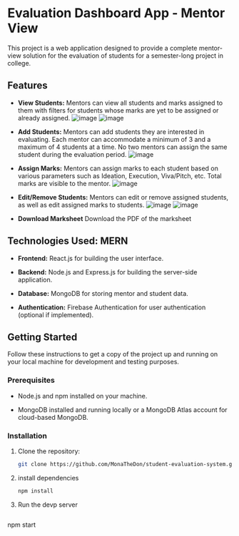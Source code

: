 # Evaluation Dashboard App - Mentor View

This project is a web application designed to provide a complete mentor-view solution for the evaluation of students for a semester-long project in college.
 

## Features

- **View Students:** Mentors can view all students and marks assigned to them with filters for students whose marks are yet to be assigned or already assigned.
  ![image](https://github.com/MonaTheDon/student-evaluation-system/assets/104318895/a2e95aa0-5fda-4c62-b60b-a65283c59375)
  ![image](https://github.com/MonaTheDon/student-evaluation-system/assets/104318895/8cd9dfba-51ed-4360-9ebf-18d05953ff7b)

- **Add Students:** Mentors can add students they are interested in evaluating. Each mentor can accommodate a minimum of 3 and a maximum of 4 students at a time. No two mentors can assign the same student during the evaluation period.
   ![image](https://github.com/MonaTheDon/student-evaluation-system/assets/104318895/3de1b98c-0efd-41eb-ac51-9738ad190c74)
- **Assign Marks:** Mentors can assign marks to each student based on various parameters such as Ideation, Execution, Viva/Pitch, etc. Total marks are visible to the mentor.
  ![image](https://github.com/MonaTheDon/student-evaluation-system/assets/104318895/bc33f940-5836-4a6d-a8f2-8c1ca958c69c)
- **Edit/Remove Students:** Mentors can edit or remove assigned students, as well as edit assigned marks to students.
  ![image](https://github.com/MonaTheDon/student-evaluation-system/assets/104318895/12cafcc1-141a-4ef0-bcba-bdd7d7313df2)
![image](https://github.com/MonaTheDon/student-evaluation-system/assets/104318895/66499ef2-1137-4da2-8e29-f35702396747)

- **Download Marksheet** Download the PDF of the marksheet
  


## Technologies Used: MERN

- **Frontend:** React.js for building the user interface.
  
- **Backend:** Node.js and Express.js for building the server-side application.
  
- **Database:** MongoDB for storing mentor and student data.
  
- **Authentication:** Firebase Authentication for user authentication (optional if implemented).

## Getting Started

Follow these instructions to get a copy of the project up and running on your local machine for development and testing purposes.

### Prerequisites

- Node.js and npm installed on your machine.
  
- MongoDB installed and running locally or a MongoDB Atlas account for cloud-based MongoDB.

### Installation

1. Clone the repository:

   ```bash
   git clone https://github.com/MonaTheDon/student-evaluation-system.git
2. install dependencies
   ```bash
   npm install
3. Run the devp server
   ```bash
  npm start



